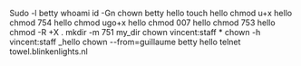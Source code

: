 Sudo -l betty
whoami
id -Gn
chown betty hello
touch hello
chmod u+x hello
chmod 754 hello
chmod ugo+x hello
chmod 007 hello
chmod 753 hello
chmod -R +X .
mkdir -m 751 my_dir
chown vincent:staff *
chown -h vincent:staff _hello
chown --from=guillaume betty hello
telnet towel.blinkenlights.nl
